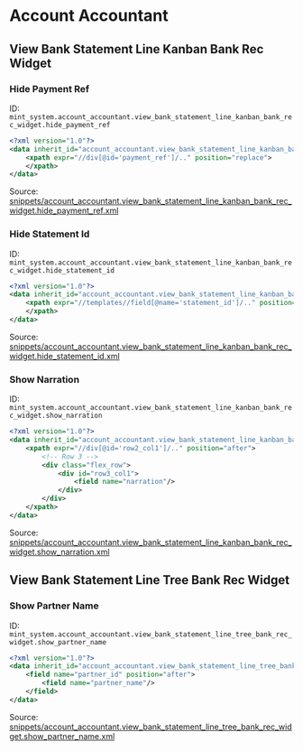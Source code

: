# Account Accountant
## View Bank Statement Line Kanban Bank Rec Widget  
### Hide Payment Ref  
ID: `mint_system.account_accountant.view_bank_statement_line_kanban_bank_rec_widget.hide_payment_ref`  
```xml
<?xml version="1.0"?>
<data inherit_id="account_accountant.view_bank_statement_line_kanban_bank_rec_widget" priority="50">
    <xpath expr="//div[@id='payment_ref']/.." position="replace">        
    </xpath>
</data>

```
Source: [snippets/account_accountant.view_bank_statement_line_kanban_bank_rec_widget.hide_payment_ref.xml](https://github.com/Mint-System/Odoo-Build/tree/16.0/snippets/account_accountant.view_bank_statement_line_kanban_bank_rec_widget.hide_payment_ref.xml)

### Hide Statement Id  
ID: `mint_system.account_accountant.view_bank_statement_line_kanban_bank_rec_widget.hide_statement_id`  
```xml
<?xml version="1.0"?>
<data inherit_id="account_accountant.view_bank_statement_line_kanban_bank_rec_widget" priority="50">
    <xpath expr="//templates//field[@name='statement_id']/.." position="replace">        
    </xpath>
</data>

```
Source: [snippets/account_accountant.view_bank_statement_line_kanban_bank_rec_widget.hide_statement_id.xml](https://github.com/Mint-System/Odoo-Build/tree/16.0/snippets/account_accountant.view_bank_statement_line_kanban_bank_rec_widget.hide_statement_id.xml)

### Show Narration  
ID: `mint_system.account_accountant.view_bank_statement_line_kanban_bank_rec_widget.show_narration`  
```xml
<?xml version="1.0"?>
<data inherit_id="account_accountant.view_bank_statement_line_kanban_bank_rec_widget" priority="50">
    <xpath expr="//div[@id='row2_col1']/.." position="after">
        <!-- Row 3 -->
        <div class="flex_row">
            <div id="row3_col1">
                <field name="narration"/>
            </div>
        </div>
    </xpath>
</data>

```
Source: [snippets/account_accountant.view_bank_statement_line_kanban_bank_rec_widget.show_narration.xml](https://github.com/Mint-System/Odoo-Build/tree/16.0/snippets/account_accountant.view_bank_statement_line_kanban_bank_rec_widget.show_narration.xml)

## View Bank Statement Line Tree Bank Rec Widget  
### Show Partner Name  
ID: `mint_system.account_accountant.view_bank_statement_line_tree_bank_rec_widget.show_partner_name`  
```xml
<?xml version="1.0"?>
<data inherit_id="account_accountant.view_bank_statement_line_tree_bank_rec_widget" priority="50">
    <field name="partner_id" position="after">
        <field name="partner_name"/>
    </field>
</data>

```
Source: [snippets/account_accountant.view_bank_statement_line_tree_bank_rec_widget.show_partner_name.xml](https://github.com/Mint-System/Odoo-Build/tree/16.0/snippets/account_accountant.view_bank_statement_line_tree_bank_rec_widget.show_partner_name.xml)

